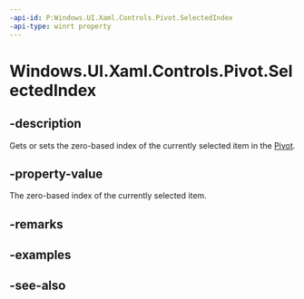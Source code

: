 ```yaml
---
-api-id: P:Windows.UI.Xaml.Controls.Pivot.SelectedIndex
-api-type: winrt property
---
```


<!-- Property syntax
public int SelectedIndex { get;  set; }
-->

# Windows.UI.Xaml.Controls.Pivot.SelectedIndex

## -description
Gets or sets the zero-based index of the currently selected item in the [Pivot](pivot.md).



## -property-value
The zero-based index of the currently selected item.

## -remarks

## -examples

## -see-also
